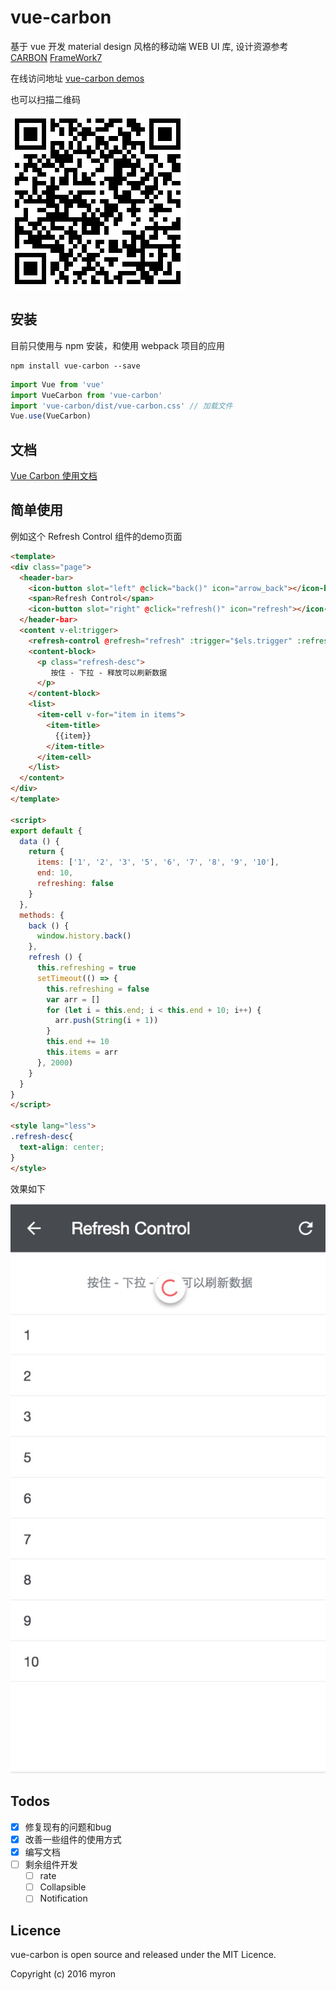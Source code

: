 # vue-carbon

基于 vue 开发 material design 风格的移动端 WEB UI 库, 设计资源参考 [CARBON](http://materialmockups.com/) [FrameWork7](https://github.com/nolimits4web/Framework7)

在线访问地址 [vue-carbon demos](https://myronliu347.github.io/vue-carbon/)

也可以扫描二维码

![](res/website.png)

## 安装

目前只使用与 npm 安装，和使用 webpack 项目的应用

```shell
npm install vue-carbon --save
```

```javascript
import Vue from 'vue'
import VueCarbon from 'vue-carbon'
import 'vue-carbon/dist/vue-carbon.css' // 加载文件
Vue.use(VueCarbon)
```

## 文档

[Vue Carbon 使用文档](https://myronliu347.github.io/vue-carbon/book/)

## 简单使用

例如这个 Refresh Control 组件的demo页面


```html
<template>
<div class="page">
  <header-bar>
    <icon-button slot="left" @click="back()" icon="arrow_back"></icon-button>
    <span>Refresh Control</span>
    <icon-button slot="right" @click="refresh()" icon="refresh"></icon-button>
  </header-bar>
  <content v-el:trigger>
    <refresh-control @refresh="refresh" :trigger="$els.trigger" :refreshing="refreshing"></refresh-control>
    <content-block>
      <p class="refresh-desc">
         按住 - 下拉 - 释放可以刷新数据
      </p>
    </content-block>
    <list>
      <item-cell v-for="item in items">
        <item-title>
          {{item}}
        </item-title>
      </item-cell>
    </list>
  </content>
</div>
</template>

<script>
export default {
  data () {
    return {
      items: ['1', '2', '3', '5', '6', '7', '8', '9', '10'],
      end: 10,
      refreshing: false
    }
  },
  methods: {
    back () {
      window.history.back()
    },
    refresh () {
      this.refreshing = true
      setTimeout(() => {
        this.refreshing = false
        var arr = []
        for (let i = this.end; i < this.end + 10; i++) {
          arr.push(String(i + 1))
        }
        this.end += 10
        this.items = arr
      }, 2000)
    }
  }
}
</script>

<style lang="less">
.refresh-desc{
  text-align: center;
}
</style>
```

效果如下

![](res/refresh.png)


## Todos

* [X] 修复现有的问题和bug
* [X] 改善一些组件的使用方式
* [X] 编写文档
* [ ] 剩余组件开发
  * [ ] rate
  * [ ] Collapsible
  * [ ] Notification

## Licence

vue-carbon is open source and released under the MIT Licence.

Copyright (c) 2016 myron
